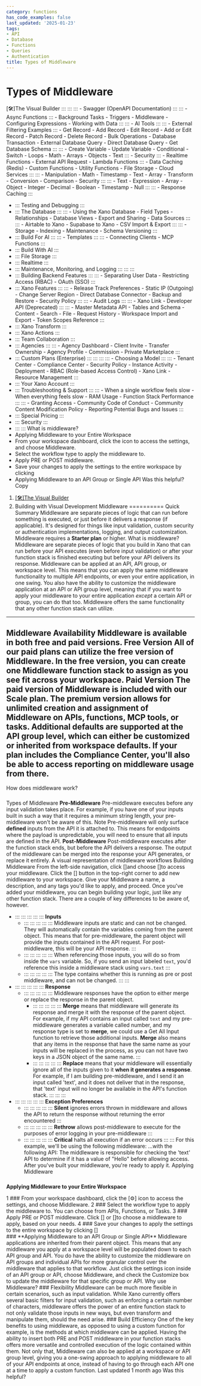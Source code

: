 ```yaml
---
category: functions
has_code_examples: false
last_updated: '2025-01-23'
tags:
- API
- Database
- Functions
- Queries
- Authentication
title: Types of Middleware
---
```


# Types of Middleware

[🛠️]The Visual Builder
    :::
        ::: 
            ::: 
            -   Swagger (OpenAPI
                Documentation)
            :::
            ::: 
            -   Async
                Functions
            :::
        -   Background Tasks
        -   Triggers
        -   Middleware
        -   Configuring
            Expressions
        -   Working with Data
        :::
        ::: 
        -   AI Tools
            ::: 
                ::: 
                -   External Filtering
                    Examples
                :::
            -   Get
                Record
            -   Add
                Record
            -   Edit
                Record
            -   Add or Edit
                Record
            -   Patch
                Record
            -   Delete
                Record
            -   Bulk
                Operations
            -   Database
                Transaction
            -   External Database
                Query
            -   Direct Database
                Query
            -   Get Database
                Schema
            :::
            ::: 
            -   Create
                Variable
            -   Update
                Variable
            -   Conditional
            -   Switch
            -   Loops
            -   Math
            -   Arrays
            -   Objects
            -   Text
            :::
        -   Security
            ::: 
            -   Realtime
                Functions
            -   External API
                Request
            -   Lambda
                Functions
            :::
        -   Data Caching
            (Redis)
        -   Custom
            Functions
        -   Utility
            Functions
        -   File
            Storage
        -   Cloud
            Services
        :::
        ::: 
        -   Manipulation
        -   Math
        -   Timestamp
        -   Text
        -   Array
        -   Transform
        -   Conversion
        -   Comparison
        -   Security
        :::
        ::: 
        -   Text
        -   Expression
        -   Array
        -   Object
        -   Integer
        -   Decimal
        -   Boolean
        -   Timestamp
        -   Null
        :::
        ::: 
        -   Response
            Caching
        :::
-   ::: 
    Testing and Debugging
    :::
-   ::: 
    The Database
    :::
        ::: 
        -   Using the Xano
            Database
        -   Field
            Types
        -   Relationships
        -   Database
            Views
        -   Export and
            Sharing
        -   Data
            Sources
        :::
        ::: 
        -   Airtable to
            Xano
        -   Supabase to
            Xano
        -   CSV Import &
            Export
        :::
        ::: 
        -   Storage
        -   Indexing
        -   Maintenance
        -   Schema
            Versioning
        :::
-   ::: 
    Build For AI
    :::
        ::: 
        -   Templates
        :::
        ::: 
        -   Connecting
            Clients
        -   MCP
            Functions
        :::
-   ::: 
    Build With AI
    :::
-   ::: 
    File Storage
    :::
-   ::: 
    Realtime
    :::
-   ::: 
    Maintenance, Monitoring, and Logging
    :::
        ::: 
        :::
-   ::: 
    Building Backend Features
    :::
        ::: 
        -   Separating User
            Data
        -   Restricting Access
            (RBAC)
        -   OAuth
            (SSO)
        :::
-   ::: 
    Xano Features
    :::
        ::: 
        -   Release Track
            Preferences
        -   Static IP
            (Outgoing)
        -   Change Server
            Region
        -   Direct Database
            Connector
        -   Backup and
            Restore
        -   Security
            Policy
        :::
        ::: 
        -   Audit
            Logs
        :::
        ::: 
        -   Xano
            Link
        -   Developer API
            (Deprecated)
        :::
        ::: 
        -   Master Metadata
            API
        -   Tables and
            Schema
        -   Content
        -   Search
        -   File
        -   Request
            History
        -   Workspace Import and
            Export
        -   Token Scopes
            Reference
        :::
-   ::: 
    Xano Transform
    :::
-   ::: 
    Xano Actions
    :::
-   ::: 
    Team Collaboration
    :::
-   ::: 
    Agencies
    :::
        ::: 
        -   Agency
            Dashboard
        -   Client
            Invite
        -   Transfer
            Ownership
        -   Agency
            Profile
        -   Commission
        -   Private
            Marketplace
        :::
-   ::: 
    Custom Plans (Enterprise)
    :::
        ::: 
            ::: 
                ::: 
                -   Choosing a
                    Model
                :::
            :::
        -   Tenant
            Center
        -   Compliance
            Center
        -   Security
            Policy
        -   Instance
            Activity
        -   Deployment
        -   RBAC (Role-based Access
            Control)
        -   Xano
            Link
        -   Resource
            Management
        :::
-   ::: 
    Your Xano Account
    :::
-   ::: 
    Troubleshooting & Support
    :::
        ::: 
        -   When a single workflow feels
            slow
        -   When everything feels
            slow
        -   RAM
            Usage
        -   Function Stack
            Performance
        :::
        ::: 
        -   Granting
            Access
        -   Community Code of
            Conduct
        -   Community Content Modification
            Policy
        -   Reporting Potential Bugs and
            Issues
        :::
-   ::: 
    Special Pricing
    :::
-   ::: 
    Security
    :::
-   ::: 
    :::
    What is middleware?
-   Applying Middleware to your Entire
    Workspace
-   From your workspace dashboard, click the icon to access the
    settings, and choose
    Middleware.
-   Select the workflow type to apply the middleware
    to.
-   Apply PRE or POST
    middleware.
-   Save your changes to apply the settings to the entire workspace by
    clicking
-   Applying Middleware to an API Group or Single
    API
Was this helpful?
Copy
1.  [[🛠️]The Visual
    Builder](../building-with-visual-development.html)
2.  Building with Visual Development
Middleware 
==========
Quick Summary
Middleware are separate pieces of logic that can run before something is
executed, or just before it delivers a response (if applicable). It\'s
designed for things like input validation, custom security or
authentication implementations, logging, and output customization.
Middleware requires a **Starter plan** or higher.
What is middleware?
Middleware are separate pieces of logic that you build in Xano that can
run before your API executes (even before input validation) or after
your function stack is finished executing but before your API delivers
its response.
Middleware can be applied at an API, API group, or workspace level. This
means that you can apply the same middleware functionality to multiple
API endpoints, or even your entire application, in one swing. You also
have the ability to customize the middleware application at an API or
API group level, meaning that if you want to apply your middleware to
your entire application *except* a certain API or group, you can do that
too.
Middleware offers the same functionality that any other function stack
can utilize.
------------------------------------------------------------------------
Middleware Availability
Middleware is available in both **free** and **paid** versions.
**Free Version**
All of our paid plans can utilize the free version of Middleware. In the
free version, you can create one Middleware function stack to assign as
you see fit across your workspace.
**Paid Version**
The paid version of Middleware is included with our Scale plan. The
premium version allows for unlimited creation and assignment of
Middleware on APIs, functions, MCP tools, or tasks. Additional defaults
are supported at the API group level, which can either be customized or
inherited from workspace defaults.
If your plan includes the Compliance Center, you\'ll also be able to
access reporting on middleware usage from there.
------------------------------------------------------------------------
How does middleware work?
###  
Types of Middleware
**Pre-Middleware**
Pre-middleware executes before any input validation takes place. For
example, if you have one of your inputs built in such a way that it
requires a minimum string length, your pre-middleware won\'t be aware of
this.
Note
Pre-middleware will only surface **defined** inputs from the API it is
attached to. This means for endpoints where the payload is
unpredictable, you will need to ensure that all inputs are defined in
the API.
**Post-Middleware**
Post-middleware executes after the function stack ends, but before the
API delivers a response. The output of the middleware can be merged into
the response your API generates, or replace it entirely.
A visual representation of middleware workflows
Building Middleware
From the left-side navigation, click
[]and choose
[]to access your middleware.
Click the
[] button in the top-right corner to add new
middleware to your workspace. Give your Middleware a name, a
description, and any tags you\'d like to apply, and proceed.
Once you\'ve added your middleware, you can begin building your logic,
just like any other function stack. There are a couple of key
differences to be aware of, however.
-   ::: 
    ::: 
    :::
    :::
    ::: 
    **Inputs**
    -   ::: 
        ::: 
        :::
        :::
        ::: 
        Middleware inputs are static and can not be changed. They will
        automatically contain the variables coming from the parent
        object. This means that for pre-middleware, the parent object
        will provide the inputs contained in the API request. For
        post-middleware, this will be your API response.
        :::
    -   ::: 
        ::: 
        :::
        :::
        ::: 
        When referencing those inputs, you will do so from inside the
        `vars` variable.
        So, if you send an input labeled `text`, you\'d reference this
        inside a middleware stack using `vars.text`
        :::
    -   ::: 
        ::: 
        :::
        :::
        ::: 
        The type contains whether this is running as pre or post
        middleware, and can not be changed.
        :::
    :::
-   ::: 
    ::: 
    :::
    :::
    ::: 
    **Response**
    -   ::: 
        ::: 
        :::
        :::
        ::: 
        Middleware responses have the option to either merge or replace
        the response in the parent object.
        -   ::: 
            ::: 
            :::
            :::
            ::: 
            **Merge** means that middleware will generate its response
            and merge it with the response of the parent object. For
            example, if my API contains an input called `text` and my pre-middleware
            generates a variable called number, and my response type is
            set to **merge**, we could use a Get All Input function to
            retrieve those additional inputs. **Merge** also means that
            any items in the response that have the same name as your
            inputs will be replaced in the process, as you can not have
            two keys in a JSON object of the same name.
            :::
        -   ::: 
            ::: 
            :::
            :::
            ::: 
            **Replace** means that your middleware will essentially
            ignore all of the inputs given to it **when it generates a
            response**. For example, if I am building pre-middleware,
            and I send it an input called \'text\', and it does not
            deliver that in the response, that \'text\' input will no
            longer be available in the API\'s function stack.
            :::
        :::
    :::
-   ::: 
    ::: 
    :::
    :::
    ::: 
    **Exception Preferences**
    -   ::: 
        ::: 
        :::
        :::
        ::: 
        **Silent** ignores errors thrown in middleware and allows the
        API to return the response without returning the error
        encountered
        :::
    -   ::: 
        ::: 
        :::
        :::
        ::: 
        **Rethrow** allows post-middleware to execute for the purposes
        of error logging in your pre-middleware
        :::
    -   ::: 
        ::: 
        :::
        :::
        ::: 
        **Critical** halts all execution if an error occurs
        :::
    :::
For this example, we\'ll be using the following middleware:
\...with the following API:
The middleware is responsible for checking the \'text\' API to determine
if it has a value of \"Hello\" before allowing access.
After you\'ve built your middleware, you\'re ready to apply it.
Applying Middleware
###  
**Applying Middleware to your Entire Workspace**
<div>
1
###  
From your workspace dashboard, click the [⚙️] icon to
access the settings, and choose Middleware.
2
###  
Select the workflow type to apply the middleware to.
You can choose from APIs, Functions, or Tasks.
3
###  
Apply PRE or POST middleware.
Click
[] or
[]to choose a middleware to apply, based on
your needs.
4
###  
Save your changes to apply the settings to the entire workspace by
clicking
[]
</div>
###  
**Applying Middleware to an API Group or Single API**
Middleware applications are inherited from their parent object. This
means that any middleware you apply at a workspace level will be
populated down to each API group and API. You do have the ability to
customize the middleware on API groups and individual APIs for more
granular control over the middleware that applies to that workflow.
Just click the settings icon inside of an API group or API, choose
Middleware, and check the Customize box to update the middleware for
that specific group or API.
Why use Middleware?
###  
Flexibility
Middleware can be much more flexible in certain scenarios, such as input
validation. While Xano currently offers several basic filters for input
validation, such as enforcing a certain number of characters, middleware
offers the power of an entire function stack to not only validate those
inputs in new ways, but even transform and manipulate them, should the
need arise.
###  
Build Efficiency
One of the key benefits to using middleware, as opposed to using a
custom function for example, is the methods at which middleware can be
applied. Having the ability to insert both PRE and POST middleware in
your function stacks offers more versatile and controlled execution of
the logic contained within them.
Not only that, Middleware can also be applied at a workspace or API
group level, giving you a one-swing approach to applying middleware to
all of your API endpoints at once, instead of having to go through each
API one at a time to apply a custom function.
Last updated 1 month ago
Was this helpful?